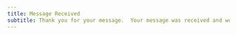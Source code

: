```yaml
---
title: Message Received
subtitle: Thank you for your message.  Your message was received and we will get back to you shortly.
---
```



